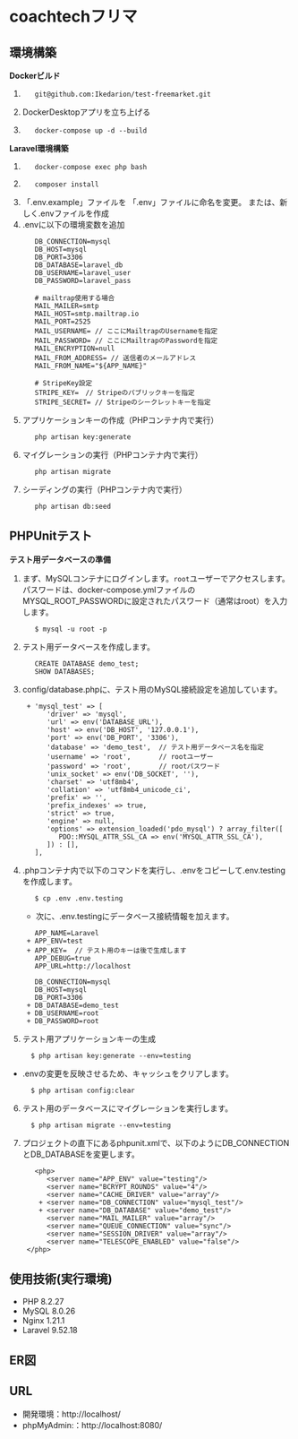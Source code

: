 # coachtechフリマ

## 環境構築
**Dockerビルド**
1. ```
      git@github.com:Ikedarion/test-freemarket.git
   ```
2.  DockerDesktopアプリを立ち上げる

3. ```
      docker-compose up -d --build
   ```

**Laravel環境構築**
1. ```
      docker-compose exec php bash
   ```
2. ```
      composer install
   ```
3. 「.env.example」ファイルを 「.env」ファイルに命名を変更。
   または、新しく.envファイルを作成
4. .envに以下の環境変数を追加
   ```
      DB_CONNECTION=mysql
      DB_HOST=mysql
      DB_PORT=3306
      DB_DATABASE=laravel_db
      DB_USERNAME=laravel_user
      DB_PASSWORD=laravel_pass

      # mailtrap使用する場合
      MAIL_MAILER=smtp
      MAIL_HOST=smtp.mailtrap.io
      MAIL_PORT=2525
      MAIL_USERNAME= // ここにMailtrapのUsernameを指定
      MAIL_PASSWORD= // ここにMailtrapのPasswordを指定
      MAIL_ENCRYPTION=null
      MAIL_FROM_ADDRESS= // 送信者のメールアドレス
      MAIL_FROM_NAME="${APP_NAME}"

      # StripeKey設定
      STRIPE_KEY=　// Stripeのパブリックキーを指定
      STRIPE_SECRET= // Stripeのシークレットキーを指定
   ```
5. アプリケーションキーの作成（PHPコンテナ内で実行）
   ```
      php artisan key:generate
   ```
6. マイグレーションの実行（PHPコンテナ内で実行）
   ```
      php artisan migrate
   ```
7. シーディングの実行（PHPコンテナ内で実行）
   ```
      php artisan db:seed
   ```

## PHPUnitテスト
**テスト用データベースの準備**

1. まず、MySQLコンテナにログインします。`root`ユーザーでアクセスします。
  パスワードは、docker-compose.ymlファイルのMYSQL_ROOT_PASSWORDに設定されたパスワード（通常はroot）を入力します。
   ```
      $ mysql -u root -p
   ```
2. テスト用データベースを作成します。
   ```
      CREATE DATABASE demo_test;
      SHOW DATABASES;
   ```
3. config/database.phpに、テスト用のMySQL接続設定を追加しています。
   ```
    + 'mysql_test' => [
         'driver' => 'mysql',
         'url' => env('DATABASE_URL'),
         'host' => env('DB_HOST', '127.0.0.1'),
         'port' => env('DB_PORT', '3306'),
         'database' => 'demo_test',  // テスト用データベース名を指定
         'username' => 'root',       // rootユーザー
         'password' => 'root',       // rootパスワード
         'unix_socket' => env('DB_SOCKET', ''),
         'charset' => 'utf8mb4',
         'collation' => 'utf8mb4_unicode_ci',
         'prefix' => '',
         'prefix_indexes' => true,
         'strict' => true,
         'engine' => null,
         'options' => extension_loaded('pdo_mysql') ? array_filter([
            PDO::MYSQL_ATTR_SSL_CA => env('MYSQL_ATTR_SSL_CA'),
         ]) : [],
      ],
   ```
4. .phpコンテナ内で以下のコマンドを実行し、.envをコピーして.env.testingを作成します。
   ```
      $ cp .env .env.testing
   ```
   - 次に、.env.testingにデータベース接続情報を加えます。
   ```
      APP_NAME=Laravel
    + APP_ENV=test
    + APP_KEY=  // テスト用のキーは後で生成します
      APP_DEBUG=true
      APP_URL=http://localhost

      DB_CONNECTION=mysql
      DB_HOST=mysql
      DB_PORT=3306
    + DB_DATABASE=demo_test
    + DB_USERNAME=root
    + DB_PASSWORD=root
   ```
5. テスト用アプリケーションキーの生成
   ```
     $ php artisan key:generate --env=testing
   ```
 - .envの変更を反映させるため、キャッシュをクリアします。
   ```
     $ php artisan config:clear
   ```
6. テスト用のデータベースにマイグレーションを実行します。
   ```
     $ php artisan migrate --env=testing
   ```
7. プロジェクトの直下にあるphpunit.xmlで、以下のようにDB_CONNECTIONとDB_DATABASEを変更します。
   ```
      <php>
         <server name="APP_ENV" value="testing"/>
         <server name="BCRYPT_ROUNDS" value="4"/>
         <server name="CACHE_DRIVER" value="array"/>
       + <server name="DB_CONNECTION" value="mysql_test"/>
       + <server name="DB_DATABASE" value="demo_test"/>
         <server name="MAIL_MAILER" value="array"/>
         <server name="QUEUE_CONNECTION" value="sync"/>
         <server name="SESSION_DRIVER" value="array"/>
         <server name="TELESCOPE_ENABLED" value="false"/>
    </php>
   ```

## 使用技術(実行環境)
- PHP 8.2.27
- MySQL 8.0.26
- Nginx 1.21.1
- Laravel 9.52.18

## ER図

## URL
- 開発環境：http://localhost/
- phpMyAdmin:：http://localhost:8080/

